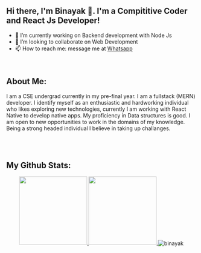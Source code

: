 


## Hi there, I'm Binayak 👋. I'm a Compititive Coder and React Js Developer!
- 🔭 I’m currently working on Backend development with Node Js
- 👯 I’m looking to collaborate on Web Development
- 📫 How to reach me: message me at [Whatsapp](https://wa.me/919438746476)

<br />

## About Me:
I am a CSE undergrad currently in my pre-final year. I am a fullstack (MERN) developer. I identify myself as an enthusiastic and hardworking individual who likes exploring new technologies, currently I am working with React Native to develop native apps. My proficiency in Data structures is good. I am open to new opportunities to work in the domains of my knowledge. Being a strong headed individual I believe in taking up challanges.


<br />
<br />

## My Github Stats:
<p align = "center">
<a href="https://github.com/binayaksadangi">
  <img height="180em" src="https://github-readme-stats.vercel.app/api?username=binayaksadangi&theme=buefy&show_icons=true" />
  <img height="180em" src="https://github-readme-stats.vercel.app/api/top-langs/?username=binayaksadangi&theme=buefy&layout=compact" />
</a>
<img align="center" src="https://github-readme-streak-stats.herokuapp.com/?user=binayaksadangi&" alt="binayak" /></p>


[git]: https://github.com/binayaksadangi
